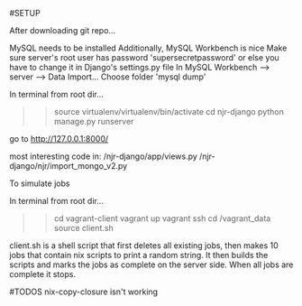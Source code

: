 #SETUP

After downloading git repo...

MySQL needs to be installed
Additionally, MySQL Workbench is nice
Make sure server's root user has password 'supersecretpassword' or else you have to change it in Django's settings.py file
In MySQL Workbench --> server --> Data Import... Choose folder 'mysql dump'

In terminal from root dir...

>> source virtualenv/virtualenv/bin/activate 
>> cd njr-django
>> python manage.py runserver 

go to http://127.0.0.1:8000/

most interesting code in:
/njr-django/app/views.py
/njr-django/njr/import_mongo_v2.py

To simulate jobs

In terminal from root dir...

>> cd vagrant-client
>> vagrant up
>> vagrant ssh
>> cd /vagrant_data
>> source client.sh

client.sh is a shell script that first deletes all existing jobs, then makes 10 jobs that contain nix scripts to print a random string. It then builds the scripts and marks the jobs as complete on the server side. When all jobs are complete it stops. 

#TODOS
nix-copy-closure isn't working
